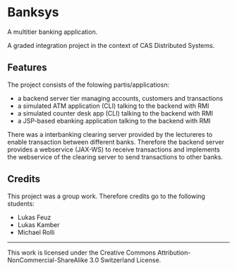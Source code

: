Banksys
=======

A multitier banking application.

A graded integration project in the context of CAS Distributed Systems.

Features
--------

The project consists of the folowing partis/applicatiosn:

  * a backend server tier managing accounts, customers and transactions
  * a simulated ATM application (CLI) talking to the backend with RMI
  * a simulated counter desk app (CLI) talking to the backend with RMI
  * a JSP-based ebanking application talking to the backend with RMI

There was a interbanking clearing server provided by the lectureres to enable transaction between different banks. Therefore the backend server provides a webservice (JAX-WS) to receive transactions and implements the webservice of the clearing server to send transactions to other banks.

Credits
-------

This project was a group work. Therefore credits go to the following students:

  * Lukas Feuz
  * Lukas Kamber
  * Michael Rolli

- - -
This work is licensed under the Creative Commons Attribution-NonCommercial-ShareAlike 3.0 Switzerland License.

